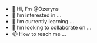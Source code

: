 - 👋 Hi, I’m @Ozeryns
- 👀 I’m interested in ...
- 🌱 I’m currently learning ...
- 💞️ I’m looking to collaborate on ...
- 📫 How to reach me ...

<!---
Ozeryns/Ozeryns is a ✨ special ✨ repository because its `README.md` (this file) appears on your GitHub profile.
You can click the Preview link to take a look at your changes.
--->
